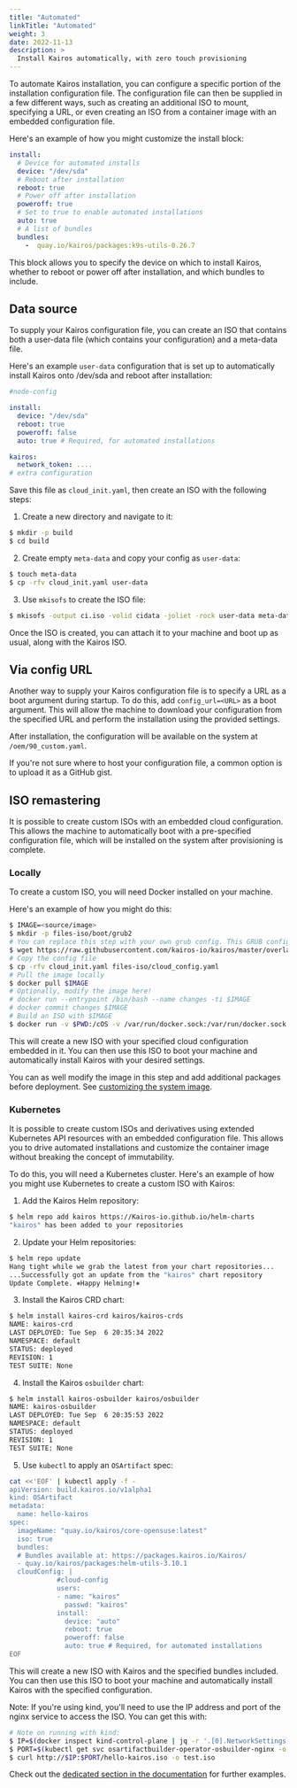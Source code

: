```yaml
---
title: "Automated"
linkTitle: "Automated"
weight: 3
date: 2022-11-13
description: >
  Install Kairos automatically, with zero touch provisioning
---
```


To automate Kairos installation, you can configure a specific portion of the installation configuration file. The configuration file can then be supplied in a few different ways, such as creating an additional ISO to mount, specifying a URL, or even creating an ISO from a container image with an embedded configuration file.

Here's an example of how you might customize the install block:

```yaml
install:
  # Device for automated installs
  device: "/dev/sda"
  # Reboot after installation
  reboot: true
  # Power off after installation
  poweroff: true
  # Set to true to enable automated installations
  auto: true
  # A list of bundles
  bundles:
    -  quay.io/kairos/packages:k9s-utils-0.26.7
```

This block allows you to specify the device on which to install Kairos, whether to reboot or power off after installation, and which bundles to include.

## Data source

To supply your Kairos configuration file, you can create an ISO that contains both a user-data file (which contains your configuration) and a meta-data file.

Here's an example `user-data` configuration that is set up to automatically install Kairos onto /dev/sda and reboot after installation:

```yaml
#node-config

install:
  device: "/dev/sda"
  reboot: true
  poweroff: false
  auto: true # Required, for automated installations

kairos:
  network_token: ....
# extra configuration
```

Save this file as `cloud_init.yaml`, then create an ISO with the following steps:

1. Create a new directory and navigate to it:
```bash
$ mkdir -p build
$ cd build
```
2. Create empty `meta-data` and copy your config as `user-data`:
```bash
$ touch meta-data
$ cp -rfv cloud_init.yaml user-data
```
3. Use `mkisofs` to create the ISO file:
```bash
$ mkisofs -output ci.iso -volid cidata -joliet -rock user-data meta-data
```

Once the ISO is created, you can attach it to your machine and boot up as usual, along with the Kairos ISO.

## Via config URL

Another way to supply your Kairos configuration file is to specify a URL as a boot argument during startup. To do this, add `config_url=<URL>` as a boot argument. This will allow the machine to download your configuration from the specified URL and perform the installation using the provided settings.

After installation, the configuration will be available on the system at `/oem/90_custom.yaml`.

If you're not sure where to host your configuration file, a common option is to upload it as a GitHub gist.

## ISO remastering

It is possible to create custom ISOs with an embedded cloud configuration. This allows the machine to automatically boot with a pre-specified configuration file, which will be installed on the system after provisioning is complete.


### Locally

To create a custom ISO, you will need Docker installed on your machine. 

Here's an example of how you might do this:

```bash
$ IMAGE=<source/image>
$ mkdir -p files-iso/boot/grub2
# You can replace this step with your own grub config. This GRUB configuration is the boot menu of the ISO
$ wget https://raw.githubusercontent.com/kairos-io/kairos/master/overlay/files-iso/boot/grub2/grub.cfg -O files-iso/boot/grub2/grub.cfg
# Copy the config file
$ cp -rfv cloud_init.yaml files-iso/cloud_config.yaml
# Pull the image locally
$ docker pull $IMAGE
# Optionally, modify the image here!
# docker run --entrypoint /bin/bash --name changes -ti $IMAGE
# docker commit changes $IMAGE
# Build an ISO with $IMAGE
$ docker run -v $PWD:/cOS -v /var/run/docker.sock:/var/run/docker.sock -i --rm quay.io/kairos/osbuilder-tools:latest --name "custom-iso" --debug build-iso --date=false --local --overlay-iso /cOS/files-iso $IMAGE --output /cOS/
```

This will create a new ISO with your specified cloud configuration embedded in it. You can then use this ISO to boot your machine and automatically install Kairos with your desired settings.

You can as well modify the image in this step and add additional packages before deployment. See [customizing the system image](/docs/advanced/customizing).

### Kubernetes

It is possible to create custom ISOs and derivatives using extended Kubernetes API resources with an embedded configuration file. This allows you to drive automated installations and customize the container image without breaking the concept of immutability.

To do this, you will need a Kubernetes cluster. Here's an example of how you might use Kubernetes to create a custom ISO with Kairos:


1. Add the Kairos Helm repository:
```bash
$ helm repo add kairos https://Kairos-io.github.io/helm-charts
"kairos" has been added to your repositories
```
2. Update your Helm repositories:
```bash
$ helm repo update
Hang tight while we grab the latest from your chart repositories...
...Successfully got an update from the "kairos" chart repository
Update Complete. ⎈Happy Helming!⎈
```
3. Install the Kairos CRD chart:
```bash
$ helm install kairos-crd kairos/kairos-crds
NAME: kairos-crd
LAST DEPLOYED: Tue Sep  6 20:35:34 2022
NAMESPACE: default
STATUS: deployed
REVISION: 1
TEST SUITE: None
```
4. Install the Kairos `osbuilder` chart:
```bash
$ helm install kairos-osbuilder kairos/osbuilder
NAME: kairos-osbuilder
LAST DEPLOYED: Tue Sep  6 20:35:53 2022
NAMESPACE: default
STATUS: deployed
REVISION: 1
TEST SUITE: None
```
5. Use `kubectl` to apply an `OSArtifact` spec:
```bash
cat <<'EOF' | kubectl apply -f -
apiVersion: build.kairos.io/v1alpha1
kind: OSArtifact
metadata:
  name: hello-kairos
spec:
  imageName: "quay.io/kairos/core-opensuse:latest"
  iso: true
  bundles:
  # Bundles available at: https://packages.kairos.io/Kairos/
  - quay.io/kairos/packages:helm-utils-3.10.1
  cloudConfig: |
            #cloud-config
            users:
            - name: "kairos"
              passwd: "kairos"
            install:
              device: "auto"
              reboot: true
              poweroff: false
              auto: true # Required, for automated installations
EOF
```

This will create a new ISO with Kairos and the specified bundles included. You can then use this ISO to boot your machine and automatically install Kairos with the specified configuration.

Note: If you're using kind, you'll need to use the IP address and port of the nginx service to access the ISO. You can get this with:

```bash
# Note on running with kind:
$ IP=$(docker inspect kind-control-plane | jq -r '.[0].NetworkSettings.Networks.kind.IPAddress')
$ PORT=$(kubectl get svc osartifactbuilder-operator-osbuilder-nginx -o json | jq '.spec.ports[0].nodePort')
$ curl http://$IP:$PORT/hello-kairos.iso -o test.iso
```

Check out the [dedicated section in the documentation](/docs/advanced/build) for further examples.
